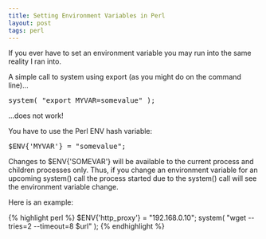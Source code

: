 ```yaml
---
title: Setting Environment Variables in Perl
layout: post
tags: perl
---
```


If you ever have to set an environment variable you may run into the same reality I ran into.

A simple call to system using export (as you might do on the command line)...

<pre lang="perl">system( "export MYVAR=somevalue" );</pre>

...does not work!

You have to use the Perl ENV hash variable&#58;

<pre lang="perl">$ENV{'MYVAR'} = "somevalue";</pre>

Changes to $ENV{'SOMEVAR'} will be available to the current process and children processes only.  Thus, if you  change an environment variable for an upcoming system() call the process started due to the system() call will see the environment variable change.

Here is an example&#58;

{% highlight perl %}
$ENV{'http_proxy'} = "192.168.0.10";
system( "wget --tries=2 --timeout=8 $url" );
{% endhighlight %}
